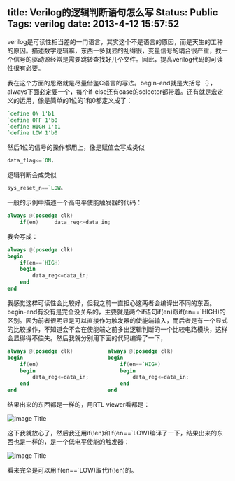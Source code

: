 title: Verilog的逻辑判断语句怎么写
Status: Public
Tags: verilog
date: 2013-4-12 15:57:52
---

verilog是可读性相当差的一门语言，其实这个不是语言的原因，而是天生的工种的原因。描述数字逻辑嘛，东西一多就显的乱得很，变量信号的耦合很严重，找一个信号的驱动源经常是需要跳转查找好几个文件。因此，提高verilog代码的可读性很有必要。

<!--more-->

我在这个方面的思路就是尽量借鉴C语言的写法。begin-end就是大括号｛｝，always下面必定要一个，每个if-else还有case的selector都带着。还有就是宏定义的运用，像是简单的1位的1和0都定义成了：

```verilog
`define ON 1'b1
`define OFF 1'b0
`define HIGH 1'b1
`define LOW 1'b0
```

然后1位的信号的操作都用上，像是赋值会写成类似
```verilog
data_flag<=`ON，
```
逻辑判断会成类似
```verilog
sys_reset_n==`LOW。
```

一般的示例中描述一个高电平使能触发器的代码：

```verilog
always @(posedge clk)
	if(en)     data_reg<=data_in;
```

我会写成：

```verilog
always @(posedge clk)
begin
	if(en==`HIGH)
	begin
		data_reg<=data_in;         
	end
end      
```

我感觉这样可读性会比较好，但我之前一直担心这两者会编译出不同的东西。begin-end有没有是完全没关系的，主要就是两个if语句if(en)跟if(en==\`HIGH)的区别。因为前者很明显是可以直接作为触发器的使能端输入，而后者是有一个显式的比较操作，不知道会不会在使能端之前多出逻辑判断的一个比较电路模块，这样会显得得不偿失。然后我就分别用下面的代码编译了一下，

```verilog
always @(posedge clk)			always @(posedge clk)
begin                           begin
	if(en)                          if(en==`HIGH)
	begin                           begin
		data_reg<=data_in;              data_reg<=data_in;    
 	end                             end
end                             end
```

结果出来的东西都是一样的，用RTL viewer看都是：

![Image Title](/article_pics/if_rtl.png)

这下我就放心了，然后我还用if(!en)和if(en==\`LOW)编译了一下，结果出来的东西也是一样的，是一个低电平使能的触发器：

![Image Title](/article_pics/if_rtl.png)

看来完全是可以用if(en==\`LOW)取代if(!en)的。


